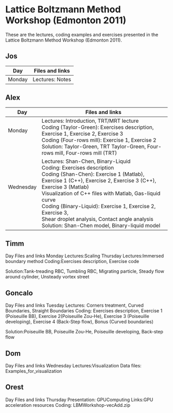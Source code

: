 # Lattice Boltzmann Method Workshop (Edmonton 2011)
These are the lectures, coding examples and exercises presented in the Lattice Boltzmann Method Workshop (Edmonton 2011). 

## Jos
| Day	    | Files and links                                                                    |
|-----------|------------------------------------------------------------------------------------|
| Monday    | Lectures: Notes                                                                    |

## Alex
| Day       | Files and links                                                                    |
|-----------|------------------------------------------------------------------------------------|
| Monday<br/><br/><br/>    | Lectures: Introduction, TRT/MRT lecture <br/> Coding (Taylor-Green): Exercises description, Exercise 1, Exercise 2, Exercise 3 <br/> Coding (Four-rows mill): Exercise 1, Exercise 2 <br/> Solution: Taylor-Green, TRT Taylor-Green, Four-rows mill, Four-rows mill (TRT)   |
| Wednesday<br/><br/><br/> | Lectures: Shan-Chen, Binary-Liquid <br/> Coding: Exercises description <br/> Coding (Shan-Chen): Exercise 1 (Matlab), Exercise 1 (C++), Exercise 2, Exercise 3 (C++), Exercise 3 (Matlab) <br/> Visualization of C++ files with Matlab, Gas-liquid curve <br/> Coding (Binary-Liquid): Exercise 1, Exercise 2, Exercise 3, <br/> Shear droplet analysis, Contact angle analysis <br/> Solution: Shan-Chen model, Binary-liquid model |

## Timm
Day	Files and links
Monday	Lectures:Scaling
Thursday	Lectures:Immersed boundary method
Coding:Exercises description, Exercise code

Solution:Tank-treading RBC, Tumbling RBC, Migrating particle, Steady flow around cylinder, Unsteady vortex street

## Goncalo
Day	Files and links
Tuesday	Lectures: Corners treatment, Curved Boundaries, Straight Boundaries
Coding: Exercises description, Exercise 1 (Poiseuille BB), Exercise 2(Poiseuille Zou-He), Exercise 3 (Poiseuille developing), Exercise 4 (Back-Step flow), Bonus (Curved boundaries)

Solution:Poiseuille BB, Poiseuille Zou-He, Poiseuille developing, Back-step flow

## Dom
Day	Files and links
Wednesday	Lectures:Visualization
Data files: Examples_for_visualization

## Orest
Day	Files and links
Thursday	Presentation: GPUComputing
Links:GPU acceleration resources
Coding: LBMWorkshop-vecAdd.zip